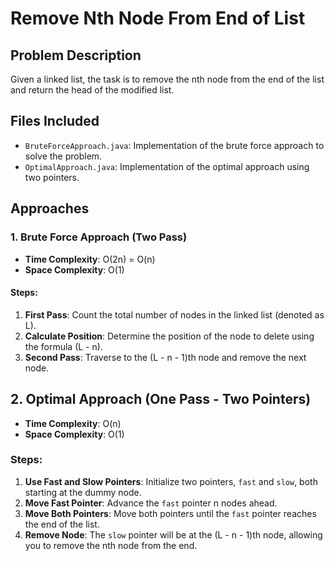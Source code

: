 # Remove Nth Node From End of List

## Problem Description
Given a linked list, the task is to remove the nth node from the end of the list and return the head of the modified list.

## Files Included
- `BruteForceApproach.java`: Implementation of the brute force approach to solve the problem.
- `OptimalApproach.java`: Implementation of the optimal approach using two pointers.

## Approaches

### 1. Brute Force Approach (Two Pass)
- **Time Complexity**: O(2n) = O(n)
- **Space Complexity**: O(1)

#### Steps:
1. **First Pass**: Count the total number of nodes in the linked list (denoted as L).
2. **Calculate Position**: Determine the position of the node to delete using the formula (L - n).
3. **Second Pass**: Traverse to the (L - n - 1)th node and remove the next node.

## 2. Optimal Approach (One Pass - Two Pointers)
- **Time Complexity**: O(n)
- **Space Complexity**: O(1)

### Steps:
1. **Use Fast and Slow Pointers**: Initialize two pointers, `fast` and `slow`, both starting at the dummy node.
2. **Move Fast Pointer**: Advance the `fast` pointer n nodes ahead.
3. **Move Both Pointers**: Move both pointers until the `fast` pointer reaches the end of the list.
4. **Remove Node**: The `slow` pointer will be at the (L - n - 1)th node, allowing you to remove the nth node from the end.

